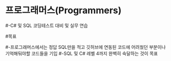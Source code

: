 # 프로그래머스(Programmers)
#-C# 및 SQL 코딩테스트 대비 및 실무 연습



#목표

#-프로그래머스에서는 정답 SQL만을 적고 깃허브에 연동된 코드에 어려웠던 부분이나 기억해둬야할 코드들을 기입
#-SQL 및 C# 레벨 4까지 완벽히 숙달하는 것이 목표

